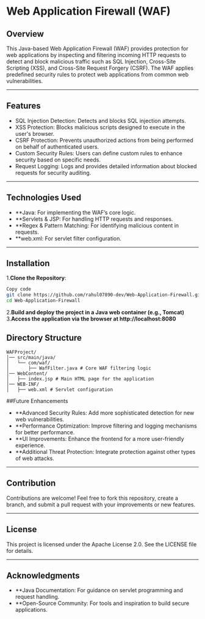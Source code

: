 # Web Application Firewall (WAF)

## Overview
This Java-based Web Application Firewall (WAF) provides protection for web applications by inspecting and filtering incoming HTTP requests to detect and block malicious traffic such as SQL Injection, Cross-Site Scripting (XSS), and Cross-Site Request Forgery (CSRF). The WAF applies predefined security rules to protect web applications from common web vulnerabilities.

---

## Features
- SQL Injection Detection: Detects and blocks SQL injection attempts.
- XSS Protection: Blocks malicious scripts designed to execute in the user's browser.
- CSRF Protection: Prevents unauthorized actions from being performed on behalf of authenticated users.
- Custom Security Rules: Users can define custom rules to enhance security based on specific needs.
- Request Logging: Logs and provides detailed information about blocked requests for security auditing.
  
---

## Technologies Used
- **Java: For implementing the WAF’s core logic.
- **Servlets & JSP: For handling HTTP requests and responses.
- **Regex & Pattern Matching: For identifying malicious content in requests.
- **web.xml: For servlet filter configuration.

---

## Installation
1.**Clone the Repository**:

 ```bash
Copy code
git clone https://github.com/rahul07890-dev/Web-Application-Firewall.git
cd Web-Application-Firewall
```
2.**Build and deploy the project in a Java web container (e.g., Tomcat)**
3.**Access the application via the browser at http://localhost:8080**

## Directory Structure
```
WAFProject/
│── src/main/java/
│   └── com/waf/
│       ├── WafFilter.java # Core WAF filtering logic
│── WebContent/
│   ├── index.jsp # Main HTML page for the application
│── WEB-INF/
│   ├── web.xml # Servlet configuration

```

##Future Enhancements
- **Advanced Security Rules: Add more sophisticated detection for new web vulnerabilities.
- **Performance Optimization: Improve filtering and logging mechanisms for better performance.
- **UI Improvements: Enhance the frontend for a more user-friendly experience.
- **Additional Threat Protection: Integrate protection against other types of web attacks.

---

## Contribution
Contributions are welcome! Feel free to fork this repository, create a branch, and submit a pull request with your improvements or new features.

---

## License
This project is licensed under the Apache License 2.0. See the LICENSE file for details.

---

## Acknowledgments
- **Java Documentation: For guidance on servlet programming and request handling.
- **Open-Source Community: For tools and inspiration to build secure applications.
